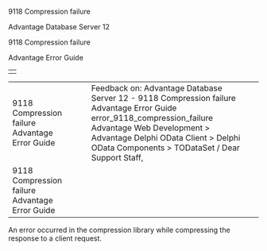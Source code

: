 9118 Compression failure




Advantage Database Server 12  

9118 Compression failure

Advantage Error Guide

|  |
| --- |
|  |

|  |  |  |  |  |
| --- | --- | --- | --- | --- |
| 9118 Compression failure  Advantage Error Guide |  |  | Feedback on: Advantage Database Server 12 - 9118 Compression failure Advantage Error Guide error\_9118\_compression\_failure Advantage Web Development > Advantage Delphi OData Client > Delphi OData Components > TODataSet / Dear Support Staff, |  |
| 9118 Compression failure  Advantage Error Guide |  |  |  |  |

An error occurred in the compression library while compressing the response to a client request.